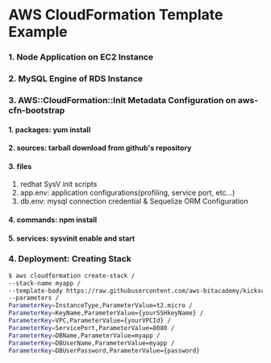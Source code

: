 # AWS CloudFormation Template Example

### 1. Node Application on EC2 Instance

### 2. MySQL Engine of RDS Instance 

### 3. AWS::CloudFormation::Init Metadata Configuration on aws-cfn-bootstrap
#### 1. packages: yum install
#### 2. sources: tarball download from github's repository
#### 3. files
1. redhat SysV init scripts
2. app.env: application configurations(profiling, service port, etc...)
3. db.env: mysql connection credential & Sequelize ORM Configuration
#### 4. commands: npm install
#### 5. services: sysvinit enable and start

### 4. Deployment: Creating Stack
```bash
$ aws cloudformation create-stack /
--stack-name myapp /
--template-body https://raw.githubusercontent.com/aws-bitacademy/kickscar/master/ch06/01/ex02.json /
--parameters /
ParameterKey=InstanceType,ParameterValue=t2.micro /
ParameterKey=KeyName,ParameterValue={yourSSHkeyName} /
ParameterKey=VPC,ParameterValue={yourVPCId} /
ParameterKey=ServicePort,ParameterValue=8080 / 
ParameterKey=DBName,ParameterValue=myapp / 
ParameterKey=DBUserName,ParameterValue=myapp /
ParameterKey=DBUserPassword,ParameterValue={password}
```